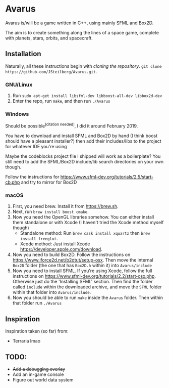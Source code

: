 # Avarus
Avarus is/will be a game written in C++, using mainly SFML and Box2D.

The aim is to create something along the lines of a space game, complete with planets, stars, orbits, and spacecraft. 

## Installation
Naturally, all these instructions begin with _cloning the repository_. `git clone https://github.com/JSteilberg/Avarus.git`.
### GNU/Linux
1. Run `sudo apt-get install libsfml-dev libboost-all-dev libbox2d-dev`
2. Enter the repo, run `make`, and then run `./Avarus`

### Windows
Should be possible<sup>[citation needed]</sup>, I did it around February 2019.

You have to download and install SFML and Box2D by hand (I think boost should have a pleasant installer?) then add their includes/libs to the project for whatever IDE you're using 

Maybe the codeblocks project file I shipped will work as a boilerplate? You still need to add the SFML/Box2D include/lib search directories on your own though. 

Follow the instructions for https://www.sfml-dev.org/tutorials/2.5/start-cb.php and try to mirror for Box2D

### macOS
1. First, you need brew. Install it from https://brew.sh.
2. Next, run `brew install boost cmake`.
3. Now you need the OpenGL libraries somehow. You can either install them standalone or with Xcode (I haven't tried the Xcode method myself though)
    * Standalone method: Run `brew cask install xquartz` then `brew install freeglut`.
    * Xcode method: Just install Xcode https://developer.apple.com/download.
4. Now you need to build Box2D. Follow the instructions on https://www.iforce2d.net/b2dtut/setup-osx. Then move the internal `Box2D` folder (the one that has `Box2D.h` within it) into `Avarus/include`
5. Now you need to install SFML. If you're using Xcode, follow the full instructions on https://www.sfml-dev.org/tutorials/2.2/start-osx.php. Otherwise just do the 'Installing SFML' section. Then find the folder called `include` within the downloaded archive, and move the `SFML` folder within that folder into `Avarus/include`.
6. Now you should be able to run `make` inside the `Avarus` folder. Then within that folder run `./Avarus`

## Inspiration
Inspiration taken (so far) from: 
* Terraria lmao


## TODO: 
* ~~Add a debugging overlay~~
* Add an in-game console
* Figure out world data system
